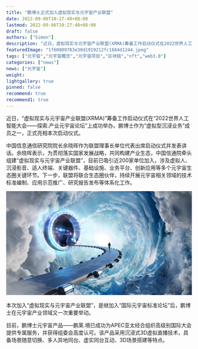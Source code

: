 ```yaml
---
title: "鹏博士正式加入虚拟现实与元宇宙产业联盟"
date: 2022-09-06T10:27:40+08:00
lastmod: 2022-09-06T10:27:40+08:00
draft: false
authors: ["Simon"]
description: "近日，虚拟现实与元宇宙产业联盟(XRMA)筹备工作启动仪式在2022世界人工智能大会——探索.产业元宇宙论坛上成功举办。鹏博士作为虚拟型沉浸业务成员之一，正式亮相本次启动仪式。"
featuredImage: "1f60809783e30d1919212fc1684d1244.jpeg"
tags: ["元宇宙","元宇宙概念","元宇宙项目","区块链","nft","web3.0"]
categories: ["news"]
news: ["元宇宙"]
weight: 
lightgallery: true
pinned: false
recommend: true
recommend1: true
---
```


近日，“虚拟现实与元宇宙产业联盟(XRMA)”筹备工作启动仪式在“2022世界人工智能大会——探索.产业元宇宙论坛”上成功举办。鹏博士作为“虚拟型沉浸业务”成员之一，正式亮相本次启动仪式。

中国信息通信研究院院长余晓晖作为联盟理事长单位代表出席启动仪式并发表讲话。余晓晖表示，为贯彻落实国家发展战略，共同构建产业生态，中国信通院牵头组建“虚拟现实与元宇宙产业联盟”，目前已吸引近200家单位加入，涉及虚拟人、沉浸影音、适人终端、关键器件、基础设施、业务平台、创新应用等多个元宇宙生态圈关键环节。下一步，联盟将联合生态圈伙伴，持续开展元宇宙相关领域的技术标准编制、应用示范推广、研究报告发布等体系化工作。

![配图](2f31bc0c3478ed9781ef09f7767a364d.jpeg)

本次加入“虚拟现实与元宇宙产业联盟”，是继加入“国际元宇宙标准论坛”后，鹏博士在元宇宙产业领域又一次重要举动。

目前，鹏博士元宇宙产品——鹏莱.境已成功为APEC亚太经合组织高级别国际大会提供专属服务，并获得组委会高度认可。该产品采用沉浸式3D虚拟直播技术，具备场景随意切换、多人异地同台、虚实同台互动、3D场景搭建等特点。